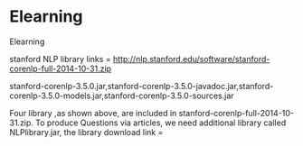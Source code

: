 Elearning
=========

Elearning

stanford NLP library links = http://nlp.stanford.edu/software/stanford-corenlp-full-2014-10-31.zip

stanford-corenlp-3.5.0.jar,stanford-corenlp-3.5.0-javadoc.jar,stanford-corenlp-3.5.0-models.jar,stanford-corenlp-3.5.0-sources.jar

Four library ,as shown above, are included in stanford-corenlp-full-2014-10-31.zip.
To produce Questions via articles, we need additional library called NLPlibrary.jar, the library download link = 
